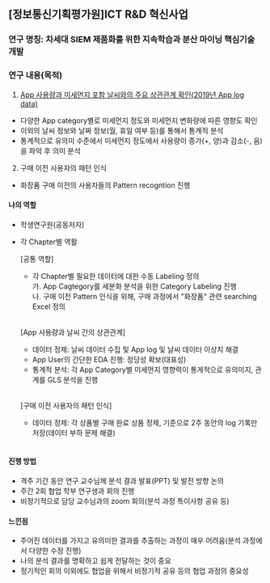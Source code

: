 ## [정보통신기획평가원]ICT R&D 혁신사업	


### 연구 명칭: 차세대 SIEM 제품화를 위한 지속학습과 분산 마이닝 핵심기술 개발	


### 연구 내용(목적)
1. [App 사용량과 미세먼지 포함 날씨와의 주요 상관관계 확인(2019년 App log data)](https://github.com/minsik1349/ICT_RanD_Project/tree/main/%EB%AF%B8%EC%84%B8%EB%A8%BC%EC%A7%80)
  - 다양한 App category별로 미세먼지 정도와 미세먼지 변화량에 따른 영향도 확인
  - 이외의 날씨 정보와 날짜 정보(월, 휴일 여부 등)를 통해서 통계적 분석
  - 통계적으로 유의미 수준에서 미세먼지 정도에서 사용량이 증가(+, 양)과 감소(-, 음)을 파악 후 의미 분석
2. 구매 이전 사용자의 패턴 인식 
  - 화장품 구매 이전의 사용자들의 Pattern recogntion 진행

#### 나의 역할
- 학생연구원(공동저자)	
- 각 Chapter별 역활

  [공통 역할] 
  - 각 Chapter별 필요한 데이터에 대한 수동 Labeling 정의  <br/>
  가. App Cagtegory를 세분화 분석을 위한 Category Labeling 진행 <br/>
  나. 구매 이전 Pattern 인식을 위해, 구매 과정에서 "화장품" 관련 searching Excel 정의  
  <br/>
  
  [App 사용량과 날씨 간의 상관관계] 
  - 데이터 정제: 날씨 데이터 수집 및 App log 및 날씨 데이터 이상치 해결  <br/>
  - App User의 간단한 EDA 진행: 정당성 확보(대표성)  <br/>
  - 통계적 분석: 각 App Category별 미세먼지 영향력이 통게적으로 유의미지, 관계를 GLS 분석을 진행
  <br/>
  
  [구매 이전 사용자의 패턴 인식] 
  - 데이터 정제: 각 상품별 구매 완료 상품 정제, 기준으로 2주 동안의 log 기록만 저장(데이터 부하 문제 해결)
  <br/>

#### 진행 방법
- 격주 기간 동안 연구 교수님께 분석 결과 발표(PPT) 및 발전 방향 논의 
- 주간 2회 협업 학부 연구생과 회의 진행
- 비정기적으로 담당 교수님과의 zoom 회의(분석 과정 특이사항 공유 등)


#### 느낀점
- 주어진 데이터를 가지고 유의미한 결과를 추출하는 과정이 매우 어려움(분석 과정에서 다양한 수정 진행)
- 나의 분석 결과를 명확하고 쉽게 전달하는 것이 중요
- 정기적인 회의 이외에도 협업을 위해서 비정기적 공유 등의 협업 과정의 중요성
